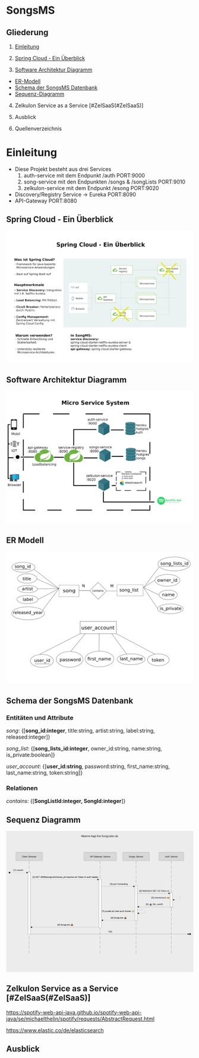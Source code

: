 
# SongsMS

## Gliederung

1.  [Einleitung](#Einleitung)

2. [Spring Cloud - Ein Überblick](#spring-cloud---ein-überblick)

3.  [Software Architektur Diagramm](#software-architektur-diagramm)
 - [ER-Modell](#er-modell)
 - [Schema der SongsMS Datenbank](#schema-der-songsms-datenbank)
 - [Sequenz-Diagramm](#sequenz-diagramm)

4.  Zelkulon Service as a Service [#ZelSaaS(#ZelSaaS)]

5. Ausblick

6. Quellenverzeichnis

# Einleitung
* Diese Projekt besteht aus drei Services
    1. auth-service mit dem Endpunkt /auth PORT:9000
    2. song-service mit den Endpunkten /songs & /songLists PORT:9010
    3. zelkulon-service mit dem Endpunkt /esong PORT:9020
* Discovery/Registry Service -> Eureka PORT:8090
* API-Gateway PORT:8080

## Spring Cloud - Ein Überblick
![Spring Cloud](workOnDrawings/wasistspringcloud.png)

## Software Architektur Diagramm
![Service Diagramm](workOnDrawings/FinalSoftwareArchitekturDiagramm.png)

## ER Modell
![ER Modell](workOnDrawings/ER-Modell-SongsMS-DB.png)

## Schema der SongsMS Datenbank
### Entitäten und Attribute
*song*: {[**song_id:integer**, title:string, artist:string, label:string, released:integer]}

*song_list*: {[**song_lists_id:integer**, owner_id:string, name:string, is_private:boolean]}

*user_account*: {[**user_id:string**, password:string, first_name:string, last_name:string, token:string]}
### Relationen
*contains*: {[**SongListId:integer, SongId:integer**]}


## Sequenz Diagramm
![SongLists_sequenz_diagramm](workOnDrawings/SongListSequenz.png)



## Zelkulon Service as a Service [#ZelSaaS(#ZelSaaS)]

https://spotify-web-api-java.github.io/spotify-web-api-java/se/michaelthelin/spotify/requests/AbstractRequest.html

https://www.elastic.co/de/elasticsearch


## Ausblick

